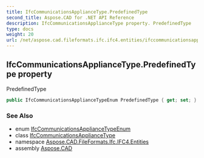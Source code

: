 ```yaml
---
title: IfcCommunicationsApplianceType.PredefinedType
second_title: Aspose.CAD for .NET API Reference
description: IfcCommunicationsApplianceType property. PredefinedType
type: docs
weight: 20
url: /net/aspose.cad.fileformats.ifc.ifc4.entities/ifccommunicationsappliancetype/predefinedtype/
---
```

## IfcCommunicationsApplianceType.PredefinedType property

PredefinedType

```csharp
public IfcCommunicationsApplianceTypeEnum PredefinedType { get; set; }
```

### See Also

* enum [IfcCommunicationsApplianceTypeEnum](../../../aspose.cad.fileformats.ifc.ifc4.types/ifccommunicationsappliancetypeenum/)
* class [IfcCommunicationsApplianceType](../)
* namespace [Aspose.CAD.FileFormats.Ifc.IFC4.Entities](../../ifccommunicationsappliancetype/)
* assembly [Aspose.CAD](../../../)


